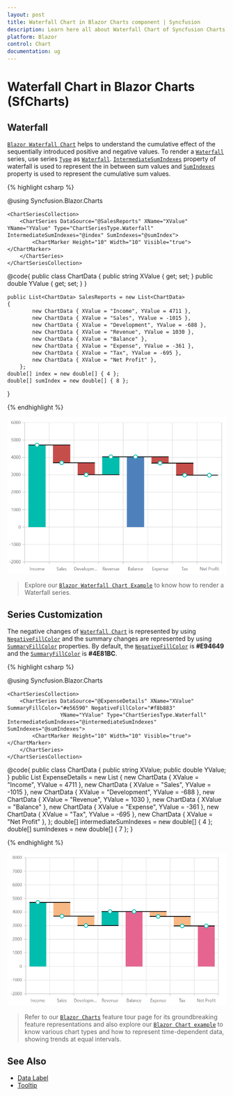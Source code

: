 ```yaml
---
layout: post
title: Waterfall Chart in Blazor Charts component | Syncfusion
description: Learn here all about Waterfall Chart of Syncfusion Charts (SfCharts) component and more.
platform: Blazor
control: Chart
documentation: ug
---
```


# Waterfall Chart in Blazor Charts (SfCharts)

## Waterfall

[`Blazor Waterfall Chart`](https://blazor.syncfusion.com/demos/chart/waterfall?theme=bootstrap4) helps to understand the cumulative effect of the sequentially introduced positive and negative values. To render a [`Waterfall`](https://blazor.syncfusion.com/demos/chart/waterfall?theme=bootstrap4) series, use series [`Type`](https://help.syncfusion.com/cr/blazor/Syncfusion.Blazor~Syncfusion.Blazor.Charts.ChartSeries~Type.html) as [`Waterfall`](https://help.syncfusion.com/cr/blazor/Syncfusion.Blazor.Charts.ChartSeriesType.html#Syncfusion_Blazor_Charts_ChartSeriesType_Waterfall). [`IntermediateSumIndexes`](https://help.syncfusion.com/cr/blazor/Syncfusion.Blazor.Charts.ChartSeries.html#Syncfusion_Blazor_Charts_ChartSeries_IntermediateSumIndexes) property of waterfall is used to represent the in between sum values and [`SumIndexes`](https://help.syncfusion.com/cr/blazor/Syncfusion.Blazor.Charts.ChartSeries.html#Syncfusion_Blazor_Charts_ChartSeries_SumIndexes) property is used to represent the cumulative sum values.

{% highlight csharp %}

@using Syncfusion.Blazor.Charts

<SfChart>
    <ChartPrimaryXAxis ValueType="Syncfusion.Blazor.Charts.ValueType.Category">
    </ChartPrimaryXAxis>

    <ChartSeriesCollection>
        <ChartSeries DataSource="@SalesReports" XName="XValue" YName="YValue" Type="ChartSeriesType.Waterfall" IntermediateSumIndexes="@index" SumIndexes="@sumIndex">
            <ChartMarker Height="10" Width="10" Visible="true"></ChartMarker>
        </ChartSeries>
    </ChartSeriesCollection>
</SfChart>

@code{
    public class ChartData
    {
        public string XValue { get; set; }
        public double YValue { get; set; }
    }

    public List<ChartData> SalesReports = new List<ChartData>
	{
            new ChartData { XValue = "Income", YValue = 4711 },
            new ChartData { XValue = "Sales", YValue = -1015 },
            new ChartData { XValue = "Development", YValue = -688 },
            new ChartData { XValue = "Revenue", YValue = 1030 },
            new ChartData { XValue = "Balance" },
            new ChartData { XValue = "Expense", YValue = -361 },
            new ChartData { XValue = "Tax", YValue = -695 },
            new ChartData { XValue = "Net Profit" },
        };
    double[] index = new double[] { 4 };
    double[] sumIndex = new double[] { 8 };
}

{% endhighlight %}

![Waterfall Chart](../images/othertypes/waterfall.png)

> Explore our [`Blazor Waterfall Chart Example`](https://blazor.syncfusion.com/demos/chart/waterfall?theme=bootstrap4) to know how to render a Waterfall series.

## Series Customization

The negative changes of [`Waterfall Chart`](https://blazor.syncfusion.com/demos/chart/waterfall?theme=bootstrap4) is represented by using [`NegativeFillColor`](https://help.syncfusion.com/cr/blazor/Syncfusion.Blazor~Syncfusion.Blazor.Charts.ChartSeries~NegativeFillColor.html) and the summary changes are represented by using [`SummaryFillColor`](https://help.syncfusion.com/cr/blazor/Syncfusion.Blazor~Syncfusion.Blazor.Charts.ChartSeries~SummaryFillColor.html) properties. By default, the  [`NegativeFillColor`](https://help.syncfusion.com/cr/blazor/Syncfusion.Blazor~Syncfusion.Blazor.Charts.ChartSeries~NegativeFillColor.html) is **#E94649** and the [`SummaryFillColor`](https://help.syncfusion.com/cr/blazor/Syncfusion.Blazor~Syncfusion.Blazor.Charts.ChartSeries~SummaryFillColor.html) is **#4E81BC**.

{% highlight csharp %}

@using Syncfusion.Blazor.Charts

<SfChart>
    <ChartPrimaryXAxis ValueType="Syncfusion.Blazor.Charts.ValueType.Category">
    </ChartPrimaryXAxis>

    <ChartSeriesCollection>
        <ChartSeries DataSource="@ExpenseDetails" XName="XValue" SummaryFillColor="#e56590" NegativeFillColor="#f8b883"
                     YName="YValue" Type="ChartSeriesType.Waterfall" IntermediateSumIndexes="@intermediateSumIndexes" SumIndexes="@sumIndexes">
            <ChartMarker Height="10" Width="10" Visible="true"></ChartMarker>
        </ChartSeries>
    </ChartSeriesCollection>
</SfChart>

@code{
    public class ChartData
    {
        public string XValue;
        public double YValue;
    }
    public List<ChartData> ExpenseDetails = new List<ChartData>
	{
        new ChartData { XValue = "Income", YValue = 4711 },
        new ChartData { XValue = "Sales", YValue = -1015 },
        new ChartData { XValue = "Development", YValue = -688 },
        new ChartData { XValue = "Revenue", YValue = 1030 },
        new ChartData { XValue = "Balance" },
        new ChartData { XValue = "Expense", YValue = -361 },
        new ChartData { XValue = "Tax", YValue = -695 },
        new ChartData { XValue = "Net Profit" },
    };
    double[] intermediateSumIndexes = new double[] { 4 };
    double[] sumIndexes = new double[] { 7 };
}

{% endhighlight %}

![Waterfall with series customization](../images/othertypes/waterfall-custom.png)

> Refer to our [`Blazor Charts`](https://www.syncfusion.com/blazor-components/blazor-charts) feature tour page for its groundbreaking feature representations and also explore our [`Blazor Chart example`](https://blazor.syncfusion.com/demos/chart/line?theme=bootstrap4) to know various chart types and how to represent time-dependent data, showing trends at equal intervals.

## See Also

* [Data Label](../data-labels)
* [Tooltip](../tool-tip)